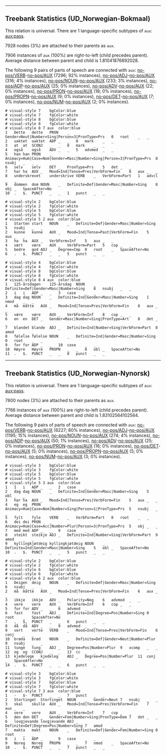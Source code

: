 

--------------------------------------------------------------------------------

## Treebank Statistics (UD_Norwegian-Bokmaal)

This relation is universal.
There are 1 language-specific subtypes of `aux`: [aux:pass]().

7928 nodes (3%) are attached to their parents as `aux`.

7906 instances of `aux` (100%) are right-to-left (child precedes parent).
Average distance between parent and child is 1.81041876892028.

The following 9 pairs of parts of speech are connected with `aux`: [no-pos/VERB]()-[no-pos/AUX]() (7296; 92% instances), [no-pos/ADJ]()-[no-pos/AUX]() (316; 4% instances), [no-pos/NOUN]()-[no-pos/AUX]() (233; 3% instances), [no-pos/ADP]()-[no-pos/AUX]() (25; 0% instances), [no-pos/ADV]()-[no-pos/AUX]() (22; 0% instances), [no-pos/PRON]()-[no-pos/AUX]() (18; 0% instances), [no-pos/PROPN]()-[no-pos/AUX]() (9; 0% instances), [no-pos/DET]()-[no-pos/AUX]() (7; 0% instances), [no-pos/NUM]()-[no-pos/AUX]() (2; 0% instances).


~~~ conllu
# visual-style 7	bgColor:blue
# visual-style 7	fgColor:white
# visual-style 8	bgColor:blue
# visual-style 8	fgColor:white
# visual-style 8 7 aux	color:blue
1	Dette	dette	PRON	_	Gender=Neut|Number=Sing|Person=3|PronType=Prs	0	root	_	_
2	uaktet	uaktet	ADP	_	_	8	mark	_	_
3	at	at	SCONJ	_	_	8	mark	_	_
4	også	også	ADV	_	_	5	advmod	_	_
5	han	han	PRON	_	Animacy=Hum|Case=Nom|Gender=Masc|Number=Sing|Person=3|PronType=Prs	8	nsubj	_	_
6	selv	selv	DET	_	PronType=Prs	5	det	_	_
7	har	ha	AUX	_	Mood=Ind|Tense=Pres|VerbForm=Fin	8	aux	_	_
8	underskrevet	underskrive	VERB	_	VerbForm=Part	1	advcl	_	_
9	dommen	dom	NOUN	_	Definite=Def|Gender=Masc|Number=Sing	8	obj	_	SpaceAfter=No
10	.	$.	PUNCT	_	_	1	punct	_	_

~~~


~~~ conllu
# visual-style 2	bgColor:blue
# visual-style 2	fgColor:white
# visual-style 5	bgColor:blue
# visual-style 5	fgColor:white
# visual-style 5 2 aux	color:blue
1	Starten	start	NOUN	_	Definite=Def|Gender=Masc|Number=Sing	5	nsubj	_	_
2	kunne	kunne	AUX	_	Mood=Ind|Tense=Past|VerbForm=Fin	5	aux	_	_
3	ha	ha	AUX	_	VerbForm=Inf	5	aux	_	_
4	vært	være	AUX	_	VerbForm=Part	5	cop	_	_
5	bedre	god	ADJ	_	Degree=Cmp	0	root	_	SpaceAfter=No
6	.	$.	PUNCT	_	_	5	punct	_	_

~~~


~~~ conllu
# visual-style 4	bgColor:blue
# visual-style 4	fgColor:white
# visual-style 8	bgColor:blue
# visual-style 8	fgColor:white
# visual-style 8 4 aux	color:blue
1	125-årsdagen	125-årsdag	NOUN	_	Definite=Def|Gender=Masc|Number=Sing	8	nsubj	_	_
2	i	i	ADP	_	_	3	case	_	_
3	dag	dag	NOUN	_	Definite=Ind|Gender=Masc|Number=Sing	1	nmod	_	_
4	må	måtte	AUX	_	Mood=Ind|Tense=Pres|VerbForm=Fin	8	aux	_	_
5	være	være	AUX	_	VerbForm=Inf	8	cop	_	_
6	en	en	DET	_	Gender=Masc|Number=Sing|PronType=Art	8	det	_	_
7	blandet	blande	ADJ	_	Definite=Ind|Number=Sing|VerbForm=Part	8	amod	_	_
8	følelse	følelse	NOUN	_	Definite=Ind|Gender=Masc|Number=Sing	0	root	_	_
9	for	for	ADP	_	_	10	case	_	_
10	Høyre	Høyre	PROPN	_	_	8	obl	_	SpaceAfter=No
11	.	$.	PUNCT	_	_	8	punct	_	_

~~~




--------------------------------------------------------------------------------

## Treebank Statistics (UD_Norwegian-Nynorsk)

This relation is universal.
There are 1 language-specific subtypes of `aux`: [aux:pass]().

7800 nodes (3%) are attached to their parents as `aux`.

7766 instances of `aux` (100%) are right-to-left (child precedes parent).
Average distance between parent and child is 1.83102564102564.

The following 9 pairs of parts of speech are connected with `aux`: [no-pos/VERB]()-[no-pos/AUX]() (6227; 80% instances), [no-pos/ADJ]()-[no-pos/AUX]() (1195; 15% instances), [no-pos/NOUN]()-[no-pos/AUX]() (274; 4% instances), [no-pos/ADP]()-[no-pos/AUX]() (50; 1% instances), [no-pos/ADV]()-[no-pos/AUX]() (25; 0% instances), [no-pos/PRON]()-[no-pos/AUX]() (16; 0% instances), [no-pos/DET]()-[no-pos/AUX]() (5; 0% instances), [no-pos/PROPN]()-[no-pos/AUX]() (5; 0% instances), [no-pos/NUM]()-[no-pos/AUX]() (3; 0% instances).


~~~ conllu
# visual-style 3	bgColor:blue
# visual-style 3	fgColor:white
# visual-style 5	bgColor:blue
# visual-style 5	fgColor:white
# visual-style 5 3 aux	color:blue
1	I	i	ADP	_	_	2	case	_	_
2	dag	dag	NOUN	_	Definite=Ind|Gender=Masc|Number=Sing	5	obl	_	_
3	har	ha	AUX	_	Mood=Ind|Tense=Pres|VerbForm=Fin	5	aux	_	_
4	eg	eg	PRON	_	Animacy=Hum|Case=Nom|Number=Sing|Person=1|PronType=Prs	5	nsubj	_	_
5	fylt	fyle	VERB	_	VerbForm=Part	0	root	_	_
6	dei	dei	PRON	_	Animacy=Hum|Case=Acc|Number=Plur|Person=3|PronType=Prs	5	obj	_	_
7	med	med	ADP	_	_	9	case	_	_
8	steikt	steikje	ADJ	_	Definite=Ind|Number=Sing|VerbForm=Part	9	amod	_	_
9	kyllingkjøtdeig	kyllingkjøtdeig	NOUN	_	Definite=Ind|Gender=Masc|Number=Sing	5	obl	_	SpaceAfter=No
10	.	$.	PUNCT	_	_	5	punct	_	_

~~~


~~~ conllu
# visual-style 2	bgColor:blue
# visual-style 2	fgColor:white
# visual-style 6	bgColor:blue
# visual-style 6	fgColor:white
# visual-style 6 2 aux	color:blue
1	Deigen	deig	NOUN	_	Definite=Def|Gender=Masc|Number=Sing	6	nsubj	_	_
2	må	måtte	AUX	_	Mood=Ind|Tense=Pres|VerbForm=Fin	6	aux	_	_
3	ikkje	ikkje	ADV	_	Polarity=Neg	6	advmod	_	_
4	vere	vere	AUX	_	VerbForm=Inf	6	cop	_	_
5	for	for	ADV	_	_	6	advmod	_	_
6	fast	fast	ADJ	_	Definite=Ind|Degree=Pos|Number=Sing	0	root	_	SpaceAfter=No
7	,	$,	PUNCT	_	_	6	punct	_	_
8	då	då	ADV	_	_	9	advmod	_	_
9	vert	verte	VERB	_	Mood=Ind|Tense=Pres|VerbForm=Fin	6	conj	_	_
10	brøda	brød	NOUN	_	Definite=Def|Gender=Neut|Number=Plur	9	nsubj	_	_
11	tunge	tung	ADJ	_	Degree=Pos|Number=Plur	9	xcomp	_	_
12	og	og	CCONJ	_	_	13	cc	_	_
13	kjedelege	kjedeleg	ADJ	_	Degree=Pos|Number=Plur	11	conj	_	SpaceAfter=No
14	.	$.	PUNCT	_	_	6	punct	_	_

~~~


~~~ conllu
# visual-style 3	bgColor:blue
# visual-style 3	fgColor:white
# visual-style 7	bgColor:blue
# visual-style 7	fgColor:white
# visual-style 7 3 aux	color:blue
1	-	$-	PUNCT	_	_	7	punct	_	_
2	Stortinget	Stortinget	NOUN	_	Gender=Neut	7	nsubj	_	_
3	skal	skulle	AUX	_	Mood=Ind|Tense=Pres|VerbForm=Fin	7	aux	_	_
4	vere	vere	AUX	_	VerbForm=Inf	7	cop	_	_
5	den	den	DET	_	Gender=Fem|Number=Sing|PronType=Dem	7	det	_	_
6	lovgjevande	lovgjevande	ADJ	_	Definite=Def|Degree=Pos|Number=Sing	7	amod	_	_
7	makta	makt	NOUN	_	Definite=Def|Gender=Fem|Number=Sing	0	root	_	_
8	i	i	ADP	_	_	9	case	_	_
9	Noreg	Noreg	PROPN	_	_	7	nmod	_	SpaceAfter=No
10	.	$.	PUNCT	_	_	7	punct	_	_

~~~


